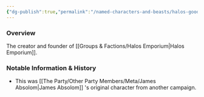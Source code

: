 ```yaml
---
{"dg-publish":true,"permalink":"/named-characters-and-beasts/halos-goodbarrel/","tags":["NPC"],"updated":"2025-05-27T13:32:42.573+01:00"}
---
```



### Overview
The creator and founder of [[Groups & Factions/Halos Emporium\|Halos Emporium]].

### Notable Information & History 
- This was [[The Party/Other Party Members/Meta/James Absolom\|James Absolom]] 's original character from another campaign. 
